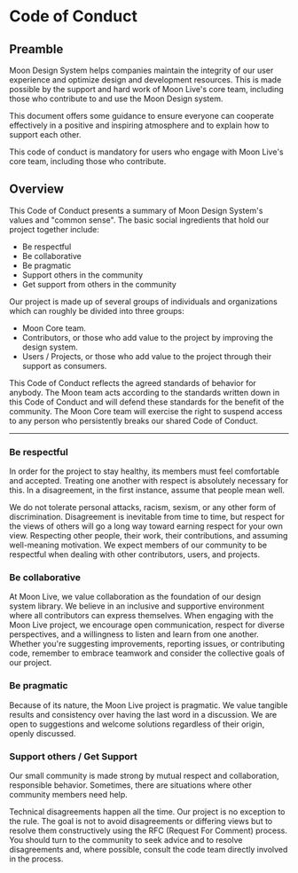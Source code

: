 # Code of Conduct

## Preamble

Moon Design System helps companies maintain the integrity of our user experience and optimize design and development resources. This is made possible by the support and hard work of Moon Live's core team, including those who contribute to and use the Moon Design system.

This document offers some guidance to ensure everyone can cooperate effectively in a positive and inspiring atmosphere and to explain how to support each other.

This code of conduct is mandatory for users who engage with Moon Live's core team, including those who contribute.

## Overview

This Code of Conduct presents a summary of Moon Design System's values and "common sense". The basic social ingredients that hold our project together include:

- Be respectful
- Be collaborative
- Be pragmatic
- Support others in the community
- Get support from others in the community

Our project is made up of several groups of individuals and organizations which can roughly be divided into three groups:

- Moon Core team.
- Contributors, or those who add value to the project by improving the design system.
- Users / Projects, or those who add value to the project through their support as consumers.

This Code of Conduct reflects the agreed standards of behavior for anybody. The Moon team acts according to the standards written down in this Code of Conduct and will defend these standards for the benefit of the community. The Moon Core team will exercise the right to suspend access to any person who persistently breaks our shared Code of Conduct.

---

### Be respectful

In order for the project to stay healthy, its members must feel comfortable and accepted. Treating one another with respect is absolutely necessary for this. In a disagreement, in the first instance, assume that people mean well.

We do not tolerate personal attacks, racism, sexism, or any other form of discrimination. Disagreement is inevitable from time to time, but respect for the views of others will go a long way toward earning respect for your own view. Respecting other people, their work, their contributions, and assuming well-meaning motivation. We expect members of our community to be respectful when dealing with other contributors, users, and projects.

### Be collaborative

At Moon Live, we value collaboration as the foundation of our design system library. We believe in an inclusive and supportive environment where all contributors can express themselves. When engaging with the Moon Live project, we encourage open communication, respect for diverse perspectives, and a willingness to listen and learn from one another. Whether you're suggesting improvements, reporting issues, or contributing code, remember to embrace teamwork and consider the collective goals of our project.

### Be pragmatic

Because of its nature, the Moon Live project is pragmatic. We value tangible results and consistency over having the last word in a discussion. We are open to suggestions and welcome solutions regardless of their origin, openly discussed.

### Support others / Get Support

Our small community is made strong by mutual respect and collaboration, responsible behavior. Sometimes, there are situations where other community members need help.

Technical disagreements happen all the time. Our project is no exception to the rule. The goal is not to avoid disagreements or differing views but to resolve them constructively using the RFC (Request For Comment) process. You should turn to the community to seek advice and to resolve disagreements and, where possible, consult the code team directly involved in the process.
